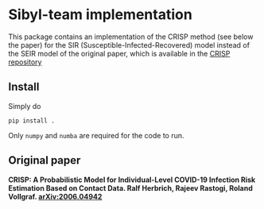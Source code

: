 # Sibyl-team implementation


This package contains an implementation of the CRISP method (see below the paper) for the SIR (Susceptible-Infected-Recovered) model instead of the SEIR model of the original paper, which is available in the [CRISP repository](https://github.com/zalandoresearch/CRISP)

## Install

Simply do
```
pip install .
```

Only `numpy` and `numba` are required for the code to run.

## Original paper

**CRISP: A Probabilistic Model for Individual-Level COVID-19 Infection Risk Estimation Based on Contact Data. Ralf Herbrich, Rajeev Rastogi, Roland Vollgraf. [arXiv:2006.04942](http://arxiv.org/abs/2006.04942)**
